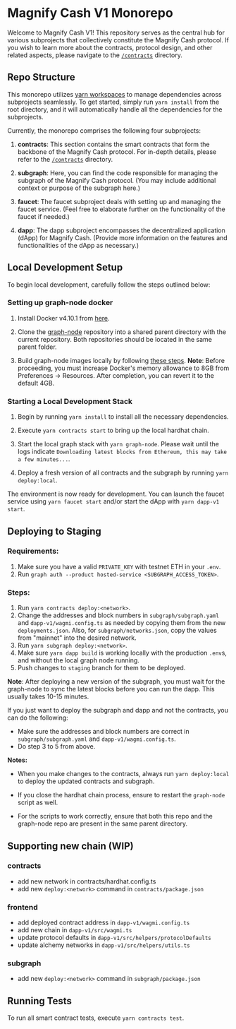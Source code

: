 # Magnify Cash V1 Monorepo
Welcome to Magnify Cash V1! This repository serves as the central hub for various subprojects that collectively constitute the Magnify Cash protocol. If you wish to learn more about the contracts, protocol design, and other related aspects, please navigate to the [`/contracts`](contracts/docs/README.md) directory.

## Repo Structure

This monorepo utilizes [yarn workspaces](https://classic.yarnpkg.com/lang/en/docs/workspaces/) to manage dependencies across subprojects seamlessly. To get started, simply run `yarn install` from the root directory, and it will automatically handle all the dependencies for the subprojects.

Currently, the monorepo comprises the following four subprojects:

1. **contracts**: This section contains the smart contracts that form the backbone of the Magnify Cash protocol. For in-depth details, please refer to the [`/contracts`](contracts/docs/README.md) directory.

2. **subgraph**: Here, you can find the code responsible for managing the subgraph of the Magnify Cash protocol. (You may include additional context or purpose of the subgraph here.)

3. **faucet**: The faucet subproject deals with setting up and managing the faucet service. (Feel free to elaborate further on the functionality of the faucet if needed.)

4. **dapp**: The dapp subproject encompasses the decentralized application (dApp) for Magnify Cash. (Provide more information on the features and functionalities of the dApp as necessary.)

## Local Development Setup

To begin local development, carefully follow the steps outlined below:

### Setting up graph-node docker

1. Install Docker v4.10.1 from [here](https://docs.docker.com/desktop/release-notes/#4100).

2. Clone the [graph-node](https://github.com/graphprotocol/graph-node) repository into a shared parent directory with the current repository. Both repositories should be located in the same parent folder.

3. Build graph-node images locally by following [these steps](https://github.com/graphprotocol/graph-node/tree/master/docker#running-graph-node-on-an-macbook-m1). **Note**: Before proceeding, you must increase Docker's memory allowance to 8GB from Preferences → Resources. After completion, you can revert it to the default 4GB.

### Starting a Local Development Stack

1. Begin by running `yarn install` to install all the necessary dependencies.

2. Execute `yarn contracts start` to bring up the local hardhat chain.

3. Start the local graph stack with `yarn graph-node`. Please wait until the logs indicate `Downloading latest blocks from Ethereum, this may take a few minutes...`.

4. Deploy a fresh version of all contracts and the subgraph by running `yarn deploy:local`.

The environment is now ready for development. You can launch the faucet service using `yarn faucet start` and/or start the dApp with `yarn dapp-v1 start`.

## Deploying to Staging

### Requirements:

1. Make sure you have a valid `PRIVATE_KEY` with testnet ETH in your `.env`.
2. Run `graph auth --product hosted-service <SUBGRAPH_ACCESS_TOKEN>`.

### Steps:

1. Run `yarn contracts deploy:<network>`.
2. Change the addresses and block numbers in `subgraph/subgraph.yaml` and `dapp-v1/wagmi.config.ts` as needed by copying them from the new `deployments.json`. Also, for `subgraph/networks.json`, copy the values from "mainnet" into the desired network.
3. Run `yarn subgraph deploy:<network>`.
4. Make sure `yarn dapp build` is working locally with the production `.env`s, and without the local graph node running.
5. Push changes to `staging` branch for them to be deployed.

**Note**: After deploying a new version of the subgraph, you must wait for the graph-node to sync the latest blocks before you can run the dapp. This usually takes 10-15 minutes.

If you just want to deploy the subgraph and dapp and not the contracts, you can do the following:

- Make sure the addresses and block numbers are correct in `subgraph/subgraph.yaml` and `dapp-v1/wagmi.config.ts`.
- Do step 3 to 5 from above.

**Notes:**

- When you make changes to the contracts, always run `yarn deploy:local` to deploy the updated contracts and subgraph.

- If you close the hardhat chain process, ensure to restart the `graph-node` script as well.

- For the scripts to work correctly, ensure that both this repo and the graph-node repo are present in the same parent directory.

## Supporting new chain (WIP)

### contracts
- add new network in contracts/hardhat.config.ts
- add new `deploy:<network>` command in `contracts/package.json`

### frontend
- add deployed contract address in `dapp-v1/wagmi.config.ts`
- add new chain in `dapp-v1/src/wagmi.ts`
- update protocol defaults in `dapp-v1/src/helpers/protocolDefaults`
- update alchemy networks in `dapp-v1/src/helpers/utils.ts`

### subgraph
- add new `deploy:<network>` command in `subgraph/package.json`


## Running Tests

To run all smart contract tests, execute `yarn contracts test`.
